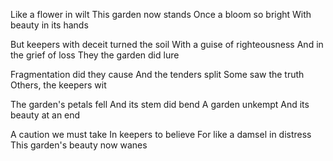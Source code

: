Like a flower in wilt
This garden now stands
Once a bloom so bright
With beauty in its hands

But keepers with deceit turned the soil
With a guise of righteousness
And in the grief of loss
They the garden did lure

Fragmentation did they cause
And the tenders split
Some saw the truth
Others, the keepers wit

The garden's petals fell
And its stem did bend
A garden unkempt
And its beauty at an end

A caution we must take
In keepers to believe
For like a damsel in distress
This garden's beauty now wanes
